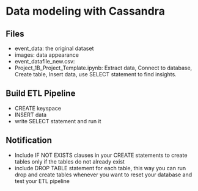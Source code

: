 # Data modeling with Cassandra
## Files
- event_data: the original dataset
- images: data appearance
- event_datafile_new.csv:
- Project_1B_Project_Template.ipynb: Extract data, Connect to database, Create table, Insert data, use SELECT statement to find insights.

## Build ETL Pipeline
- CREATE keyspace
- INSERT data
- write SELECT statement and run it

## Notification
- Include IF NOT EXISTS clauses in your CREATE statements to create tables only if the tables do not already exist
- include DROP TABLE statement for each table, this way you can run drop and create tables whenever you want to reset your database and test your ETL pipeline